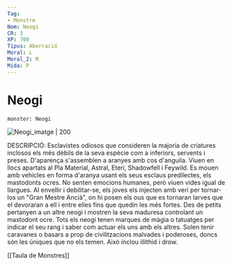 ```yaml
---
Tag:
- Monstre
Nom: Neogi
CR: 3
XP: 700
Tipus: Aberració
Moral: L
Moral_2: M
Mida: P
---
```

# Neogi

```statblock
monster: Neogi
```

![Neogi_imatge | 200](https://static.wikia.nocookie.net/forgottenrealms/images/f/f4/Neogi-3e.jpg/revision/latest?cb&#x3D;20180314143646)

DESCRIPCIÓ: 
Esclavistes odiosos que consideren la majoria de criatures inclosos els més dèbils de la seva espècie com a inferiors, servents i preses. D'aparença s'assemblen a aranyes amb cos d'anguila. Viuen en llocs apartats al Pla Material, Astral, Eteri, Shadowfell i Feywild. Es mouen amb vehicles en forma d'aranya usant els seus esclaus predilectes, els mastodonts ocres. No senten emocions humanes, però viuen vides igual de llargues. Al envellir i debilitar-se, els joves els injecten amb verí per tornar-los un "Gran Mestre Ancià", on hi posen els ous que es tornaran larves que el devoraran a ell i entre elles fins que quedin les més fortes. Des de petits pertanyen a un altre neogi i mostren la seva maduresa controlant un mastodont ocre. Tots els neogi tenen marques de màgia o tatuatges per indicar el seu rang i saber com actuar els uns amb els altres. Solen tenir caravanes o basars a prop de civilitzacions malvades i poderoses, doncs són les úniques que no els temen. Això inclou illithid i drow.

[[Taula de Monstres]]